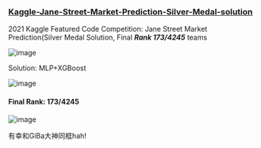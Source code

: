 ### [Kaggle-Jane-Street-Market-Prediction-Silver-Medal-solution](https://www.kaggle.com/c/jane-street-market-prediction/overview) ###
2021 Kaggle Featured Code Competition: Jane Street Market Prediction(Silver Medal Solution, Final ***Rank 173/4245*** teams

![image](https://user-images.githubusercontent.com/57436423/130827768-ca43cc23-dca9-4d3b-a302-3e86bce6b69e.png)

Solution: MLP+XGBoost

![image](https://user-images.githubusercontent.com/57436423/130828072-3b5f3322-3001-4375-9080-f522741009cd.png)


#### Final Rank: 173/4245 ####
![image](https://user-images.githubusercontent.com/57436423/130828342-ca920629-9262-4905-9bab-55390d46fa8b.png)

有幸和GiBa大神同框hah!
